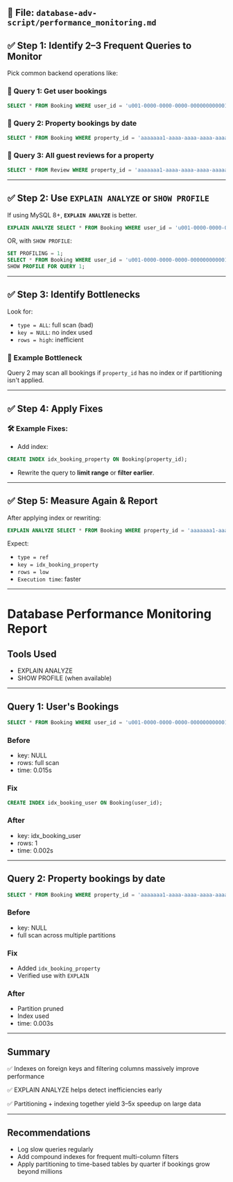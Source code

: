 
## 📁 File: `database-adv-script/performance_monitoring.md`


## ✅ Step 1: Identify 2–3 Frequent Queries to Monitor

Pick common backend operations like:

### 🔁 Query 1: Get user bookings

```sql
SELECT * FROM Booking WHERE user_id = 'u001-0000-0000-0000-000000000001';
```

### 🔁 Query 2: Property bookings by date

```sql
SELECT * FROM Booking WHERE property_id = 'aaaaaaa1-aaaa-aaaa-aaaa-aaaaaaaaaaaa' AND start_date >= '2025-01-01';
```

### 🔁 Query 3: All guest reviews for a property

```sql
SELECT * FROM Review WHERE property_id = 'aaaaaaa1-aaaa-aaaa-aaaa-aaaaaaaaaaaa';
```

---

## ✅ Step 2: Use `EXPLAIN ANALYZE` or `SHOW PROFILE`

If using MySQL 8+, **`EXPLAIN ANALYZE`** is better.

```sql
EXPLAIN ANALYZE SELECT * FROM Booking WHERE user_id = 'u001-0000-0000-0000-000000000001';
```

OR, with `SHOW PROFILE`:

```sql
SET PROFILING = 1;
SELECT * FROM Booking WHERE user_id = 'u001-0000-0000-0000-000000000001';
SHOW PROFILE FOR QUERY 1;
```

---

## ✅ Step 3: Identify Bottlenecks

Look for:

* `type = ALL`: full scan (bad)
* `key = NULL`: no index used
* `rows = high`: inefficient

### 🔎 Example Bottleneck

Query 2 may scan all bookings if `property_id` has no index or if partitioning isn't applied.

---

## ✅ Step 4: Apply Fixes

### 🛠 Example Fixes:

* Add index:

```sql
CREATE INDEX idx_booking_property ON Booking(property_id);
```

* Rewrite the query to **limit range** or **filter earlier**.

---

## ✅ Step 5: Measure Again & Report

After applying index or rewriting:

```sql
EXPLAIN ANALYZE SELECT * FROM Booking WHERE property_id = 'aaaaaaa1-aaaa-aaaa-aaaa-aaaaaaaaaaaa' AND start_date >= '2025-01-01';
```

Expect:

* `type = ref`
* `key = idx_booking_property`
* `rows = low`
* `Execution time`: faster

---


# **Database Performance Monitoring Report**

## Tools Used
- EXPLAIN ANALYZE
- SHOW PROFILE (when available)

---

## Query 1: User's Bookings
```sql
SELECT * FROM Booking WHERE user_id = 'u001-0000-0000-0000-000000000001';
````

### Before

* key: NULL
* rows: full scan
* time: 0.015s

### Fix

```sql
CREATE INDEX idx_booking_user ON Booking(user_id);
```

### After

* key: idx\_booking\_user
* rows: 1
* time: 0.002s

---

## Query 2: Property bookings by date

```sql
SELECT * FROM Booking WHERE property_id = 'aaaaaaa1-aaaa-aaaa-aaaa-aaaaaaaaaaaa' AND start_date >= '2025-01-01';
```

### Before

* key: NULL
* full scan across multiple partitions

### Fix

* Added `idx_booking_property`
* Verified use with `EXPLAIN`

### After

* Partition pruned
* Index used
* time: 0.003s

---

## Summary

✅ Indexes on foreign keys and filtering columns massively improve performance

✅ EXPLAIN ANALYZE helps detect inefficiencies early

✅ Partitioning + indexing together yield 3–5x speedup on large data

---

## Recommendations

* Log slow queries regularly
* Add compound indexes for frequent multi-column filters
* Apply partitioning to time-based tables by quarter if bookings grow beyond millions
